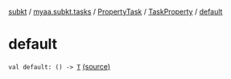 [subkt](../../../index.md) / [myaa.subkt.tasks](../../index.md) / [PropertyTask](../index.md) / [TaskProperty](index.md) / [default](./default.md)

# default

`val default: () -> `[`T`](index.md#T) [(source)](https://github.com/Myaamori/SubKt/blob/0.1.11/src/main/kotlin/myaa/subkt/tasks/tasks.kt#L618)